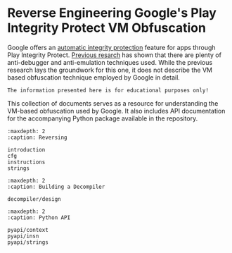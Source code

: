 # Reverse Engineering Google's Play Integrity Protect VM Obfuscation

Google offers an [automatic integrity protection](https://developer.android.com/google/play/integrity)
feature for apps through Play Integrity Protect. [Previous resarch](https://github.com/Solaree/pairipcore)
has shown that there are plenty of anti-debugger and anti-emulation techniques used. While
the previous research lays the groundwork for this one, it does not
describe the VM based obfuscation technique employed by Google in
detail.

```{warning}
The information presented here is for educational purposes only!
```

This collection of documents serves as a resource for understanding the VM-based obfuscation
used by Google. It also includes API documentation for the accompanying Python package available
in the repository.

```{toctree}
:maxdepth: 2
:caption: Reversing

introduction
cfg
instructions
strings
```


```{toctree}
:maxdepth: 2
:caption: Building a Decompiler

decompiler/design
```

```{toctree}
:maxdepth: 2
:caption: Python API

pyapi/context
pyapi/insn
pyapi/strings
```

